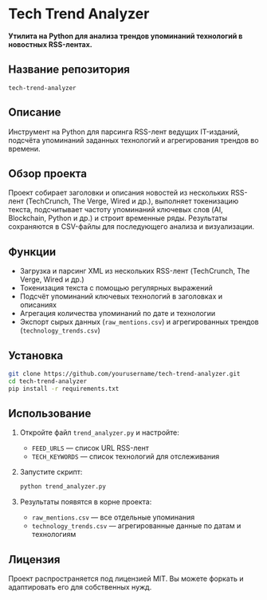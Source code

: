 # Tech Trend Analyzer

**Утилита на Python для анализа трендов упоминаний технологий в новостных RSS-лентах.**

## Название репозитория

`tech-trend-analyzer`

## Описание

Инструмент на Python для парсинга RSS-лент ведущих IT-изданий, подсчёта упоминаний заданных технологий и агрегирования трендов во времени.

## Обзор проекта

Проект собирает заголовки и описания новостей из нескольких RSS-лент (TechCrunch, The Verge, Wired и др.), выполняет токенизацию текста, подсчитывает частоту упоминаний ключевых слов (AI, Blockchain, Python и др.) и строит временные ряды. Результаты сохраняются в CSV-файлы для последующего анализа и визуализации.

## Функции

* Загрузка и парсинг XML из нескольких RSS-лент (TechCrunch, The Verge, Wired и др.)
* Токенизация текста с помощью регулярных выражений
* Подсчёт упоминаний ключевых технологий в заголовках и описаниях
* Агрегация количества упоминаний по дате и технологии
* Экспорт сырых данных (`raw_mentions.csv`) и агрегированных трендов (`technology_trends.csv`)

## Установка

```bash
git clone https://github.com/yourusername/tech-trend-analyzer.git
cd tech-trend-analyzer
pip install -r requirements.txt
```

## Использование

1. Откройте файл `trend_analyzer.py` и настройте:

   * `FEED_URLS` — список URL RSS-лент
   * `TECH_KEYWORDS` — список технологий для отслеживания
2. Запустите скрипт:

   ```bash
   python trend_analyzer.py
   ```
3. Результаты появятся в корне проекта:

   * `raw_mentions.csv` — все отдельные упоминания
   * `technology_trends.csv` — агрегированные данные по датам и технологиям

## Лицензия

Проект распространяется под лицензией MIT. Вы можете форкать и адаптировать его для собственных нужд.
